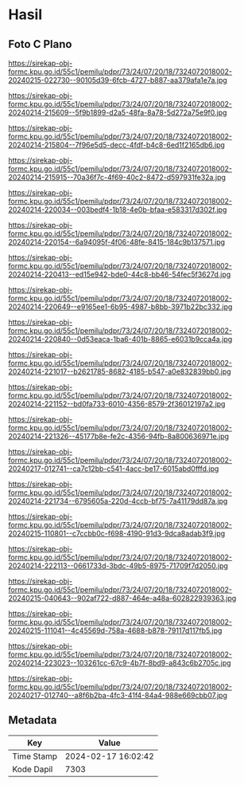 # Hasil

## Foto C Plano

https://sirekap-obj-formc.kpu.go.id/55c1/pemilu/pdpr/73/24/07/20/18/7324072018002-20240215-022730--90105d39-6fcb-4727-b887-aa379afa1e7a.jpg

https://sirekap-obj-formc.kpu.go.id/55c1/pemilu/pdpr/73/24/07/20/18/7324072018002-20240214-215609--5f9b1899-d2a5-48fa-8a78-5d272a75e9f0.jpg

https://sirekap-obj-formc.kpu.go.id/55c1/pemilu/pdpr/73/24/07/20/18/7324072018002-20240214-215804--7f96e5d5-decc-4fdf-b4c8-6ed1f2165db6.jpg

https://sirekap-obj-formc.kpu.go.id/55c1/pemilu/pdpr/73/24/07/20/18/7324072018002-20240214-215915--70a36f7c-4f69-40c2-8472-d597931fe32a.jpg

https://sirekap-obj-formc.kpu.go.id/55c1/pemilu/pdpr/73/24/07/20/18/7324072018002-20240214-220034--003bedf4-1b18-4e0b-bfaa-e583317d302f.jpg

https://sirekap-obj-formc.kpu.go.id/55c1/pemilu/pdpr/73/24/07/20/18/7324072018002-20240214-220154--6a94095f-4f06-48fe-8415-184c9b137571.jpg

https://sirekap-obj-formc.kpu.go.id/55c1/pemilu/pdpr/73/24/07/20/18/7324072018002-20240214-220413--ed15e942-bde0-44c8-bb46-54fec5f3627d.jpg

https://sirekap-obj-formc.kpu.go.id/55c1/pemilu/pdpr/73/24/07/20/18/7324072018002-20240214-220649--e9165ee1-6b95-4987-b8bb-3971b22bc332.jpg

https://sirekap-obj-formc.kpu.go.id/55c1/pemilu/pdpr/73/24/07/20/18/7324072018002-20240214-220840--0d53eaca-1ba6-401b-8865-e6031b9cca4a.jpg

https://sirekap-obj-formc.kpu.go.id/55c1/pemilu/pdpr/73/24/07/20/18/7324072018002-20240214-221017--b2621785-8682-4185-b547-a0e832839bb0.jpg

https://sirekap-obj-formc.kpu.go.id/55c1/pemilu/pdpr/73/24/07/20/18/7324072018002-20240214-221152--bd0fa733-6010-4356-8579-2f36012197a2.jpg

https://sirekap-obj-formc.kpu.go.id/55c1/pemilu/pdpr/73/24/07/20/18/7324072018002-20240214-221326--45177b8e-fe2c-4356-94fb-8a800636971e.jpg

https://sirekap-obj-formc.kpu.go.id/55c1/pemilu/pdpr/73/24/07/20/18/7324072018002-20240217-012741--ca7c12bb-c541-4acc-be17-6015abd0fffd.jpg

https://sirekap-obj-formc.kpu.go.id/55c1/pemilu/pdpr/73/24/07/20/18/7324072018002-20240214-221734--6795605a-220d-4ccb-bf75-7a41179dd87a.jpg

https://sirekap-obj-formc.kpu.go.id/55c1/pemilu/pdpr/73/24/07/20/18/7324072018002-20240215-110801--c7ccbb0c-f698-4190-91d3-9dca8adab3f9.jpg

https://sirekap-obj-formc.kpu.go.id/55c1/pemilu/pdpr/73/24/07/20/18/7324072018002-20240214-222113--0661733d-3bdc-49b5-8975-71709f7d2050.jpg

https://sirekap-obj-formc.kpu.go.id/55c1/pemilu/pdpr/73/24/07/20/18/7324072018002-20240215-040643--902af722-d887-464e-a48a-602822939363.jpg

https://sirekap-obj-formc.kpu.go.id/55c1/pemilu/pdpr/73/24/07/20/18/7324072018002-20240215-111041--4c45569d-758a-4688-b878-79117d117fb5.jpg

https://sirekap-obj-formc.kpu.go.id/55c1/pemilu/pdpr/73/24/07/20/18/7324072018002-20240214-223023--103261cc-67c9-4b7f-8bd9-a843c6b2705c.jpg

https://sirekap-obj-formc.kpu.go.id/55c1/pemilu/pdpr/73/24/07/20/18/7324072018002-20240217-012740--a8f6b2ba-4fc3-41f4-84a4-988e669cbb07.jpg


## Metadata

| Key        | Value               |
| ---------- | ------------------- |
| Time Stamp | 2024-02-17 16:02:42 |
| Kode Dapil | 7303                |




